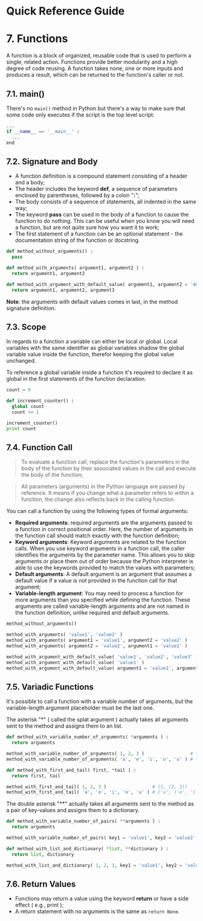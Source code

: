Quick Reference Guide
=====================

# 7. Functions

A function is a block of organized, reusable code that is used to perform a single, related action. Functions provide better modularity and a high degree of code reusing. A function takes none, one or more inputs and produces a result, which can be returned to the function's caller or not.

## 7.1. main()

There's no ```main()``` method in Python but there's a way to make sure that some code only executes if the script is the top level script:

```python
...
if __name__ == '__main__' :
  ...
end
```

## 7.2. Signature and Body

- A function definition is a compound statement consisting of a header and a body;
- The header includes the keyword **def**, a sequence of parameters enclosed by parentheses, followed by a colon "**:**";
- The body consists of a sequence of statements, all indented in the same way;
- The keyword **pass** can be used in the body of a function to cause the function to do nothing. This can be useful when you know you will need a function, but are not quite sure how you want it to work;
- The first statement of a function can be an optional statement - the documentation string of the function or docstring.

```python
def method_without_arguments() :
  pass
```

```python
def method_with_arguments( argument1, argument2 ) :
  return argument1, argument2
```

```python
def method_with_argument_with_default_value( argument1, argument2 = 'default2', argument3 = 'default3' ) :
  return argument1, argument2, argument3
```

**Note**: the arguments with default values comes in last, in the method signature definition.

## 7.3. Scope

In regards to a function a variable can either be local or global. Local variables with the same identifier as global variables shadow the global variable value inside the function, therefor keeping the global value unchanged.

To reference a global variable inside a function it's required to declare it as global in the first statements of the function declaration.

```python
count = 0

def increment_counter() :
  global count
  count += 1

increment_counter()
print count
```

## 7.4. Function Call

> To evaluate a function call, replace the function's parameters in the body of the function by their associated values in the call and execute the body of the function;

> All parameters (arguments) in the Python language are passed by reference. It means if you change what a parameter refers to within a function, the change also reflects back in the calling function.

You can call a function by using the following types of formal arguments:

- **Required arguments**: required arguments are the arguments passed to a function in correct positional order. Here, the number of arguments in the function call should match exactly with the function definition;
- **Keyword arguments**: Keyword arguments are related to the function calls. When you use keyword arguments in a function call, the caller identifies the arguments by the parameter name. This allows you to skip arguments or place them out of order because the Python interpreter is able to use the keywords provided to match the values with parameters;
- **Default arguments**: A default argument is an argument that assumes a default value if a value is not provided in the function call for that argument;
- **Variable-length argument**: You may need to process a function for more arguments than you specified while defining the function. These arguments are called variable-length arguments and are not named in the function definition, unlike required and default arguments.

```python
method_without_arguments()
```

```python
method_with_arguments( 'value1', 'value2' )
method_with_arguments( argument1 = 'value1', argument2 = 'value2' )
method_with_arguments( argument2 = 'value2', argument1 = 'value1' )
```

```python
method_with_argument_with_default_value( 'value1', 'value2', 'value3' )
method_with_argument_with_default_value( 'value1' )
method_with_argument_with_default_value( argument1 = 'value1', argument2 = 'value2', argument3 = 'value3' )
```

## 7.5. Variadic Functions

It's possible to call a function with a variable number of arguments, but the variable-length argument placeholder must be the last one.

The asterisk "*" ( called the splat argument ) actually takes all arguments sent to the method and assigns them to an list.

```python
def method_with_variable_number_of_arguments( *arguments ) :
  return arguments

method_with_variable_number_of_arguments( 1, 2, 3 )                 # (1, 2, 3)
method_with_variable_number_of_arguments( 'a', 'e', 'i', 'o', 'u' ) # ('a', 'e', 'i', 'o', 'u')
```

```python
def method_with_first_and_tail( first, *tail ) :
  return first, tail

method_with_first_and_tail( 1, 2, 3 )                 # (1, (2, 3))
method_with_first_and_tail( 'a', 'e', 'i', 'o', 'u' ) # ('a', ('e', 'i', 'o', 'u'))
```

The double asterisk "**" actually takes all arguments sent to the method as a pair of key-values and assigns them to a dictionary.

```python
def method_with_variable_number_of_pairs( **arguments ) :
  return arguments

method_with_variable_number_of_pairs( key1 = 'value1', key2 = 'value2' ) # {'key2': 'value2', 'key1': 'value1'}
```

```python
def method_with_list_and_dictionary( *list, **dictionary ) :
  return list, dictionary

method_with_list_and_dictionary( 1, 2, 3, key1 = 'value1', key2 = 'value2' ) # ((1, 2, 3), {'key2': 'value2', 'key1': 'value1'})
```

## 7.6. Return Values

- Functions may return a value using the keyword **return** or have a side effect ( e.g., print );
- A return statement with no arguments is the same as ```return None```.
